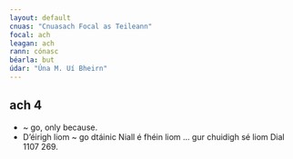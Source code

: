 ```yaml
---
layout: default
cnuas: "Cnuasach Focal as Teileann"
focal: ach
leagan: ach
rann: cónasc
béarla: but
údar: "Úna M. Uí Bheirn"
---
```


## ach 4


* ~ go, only because.
* D’éirigh liom ~ go dtáinic Niall é fhéin liom … gur chuidigh sé liom Dial 1107 269.
